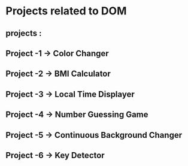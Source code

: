 # Projects related to DOM

## projects : 
## Project -1 -> Color Changer
## Project -2 -> BMI Calculator
## Project -3 -> Local Time Displayer
## Project -4 -> Number Guessing Game
## Project -5 -> Continuous Background Changer
## Project -6 -> Key Detector